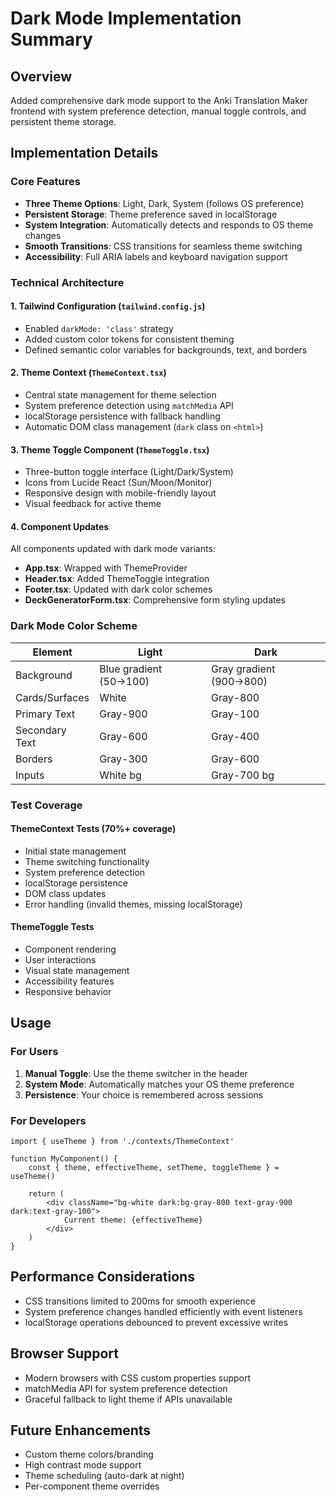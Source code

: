# Dark Mode Implementation Summary

## Overview
Added comprehensive dark mode support to the Anki Translation Maker frontend with system preference detection, manual toggle controls, and persistent theme storage.

## Implementation Details

### Core Features
- **Three Theme Options**: Light, Dark, System (follows OS preference)
- **Persistent Storage**: Theme preference saved in localStorage
- **System Integration**: Automatically detects and responds to OS theme changes
- **Smooth Transitions**: CSS transitions for seamless theme switching
- **Accessibility**: Full ARIA labels and keyboard navigation support

### Technical Architecture

#### 1. Tailwind Configuration (`tailwind.config.js`)
- Enabled `darkMode: 'class'` strategy
- Added custom color tokens for consistent theming
- Defined semantic color variables for backgrounds, text, and borders

#### 2. Theme Context (`ThemeContext.tsx`)
- Central state management for theme selection
- System preference detection using `matchMedia` API
- localStorage persistence with fallback handling
- Automatic DOM class management (`dark` class on `<html>`)

#### 3. Theme Toggle Component (`ThemeToggle.tsx`)
- Three-button toggle interface (Light/Dark/System)
- Icons from Lucide React (Sun/Moon/Monitor)
- Responsive design with mobile-friendly layout
- Visual feedback for active theme

#### 4. Component Updates
All components updated with dark mode variants:
- **App.tsx**: Wrapped with ThemeProvider
- **Header.tsx**: Added ThemeToggle integration
- **Footer.tsx**: Updated with dark color schemes
- **DeckGeneratorForm.tsx**: Comprehensive form styling updates

### Dark Mode Color Scheme

| Element | Light | Dark |
|---------|-------|------|
| Background | Blue gradient (50→100) | Gray gradient (900→800) |
| Cards/Surfaces | White | Gray-800 |
| Primary Text | Gray-900 | Gray-100 |
| Secondary Text | Gray-600 | Gray-400 |
| Borders | Gray-300 | Gray-600 |
| Inputs | White bg | Gray-700 bg |

### Test Coverage

#### ThemeContext Tests (70%+ coverage)
- Initial state management
- Theme switching functionality
- System preference detection
- localStorage persistence
- DOM class updates
- Error handling (invalid themes, missing localStorage)

#### ThemeToggle Tests
- Component rendering
- User interactions
- Visual state management
- Accessibility features
- Responsive behavior

## Usage

### For Users
1. **Manual Toggle**: Use the theme switcher in the header
2. **System Mode**: Automatically matches your OS theme preference
3. **Persistence**: Your choice is remembered across sessions

### For Developers
```tsx
import { useTheme } from './contexts/ThemeContext'

function MyComponent() {
    const { theme, effectiveTheme, setTheme, toggleTheme } = useTheme()
    
    return (
        <div className="bg-white dark:bg-gray-800 text-gray-900 dark:text-gray-100">
            Current theme: {effectiveTheme}
        </div>
    )
}
```

## Performance Considerations
- CSS transitions limited to 200ms for smooth experience
- System preference changes handled efficiently with event listeners
- localStorage operations debounced to prevent excessive writes

## Browser Support
- Modern browsers with CSS custom properties support
- matchMedia API for system preference detection
- Graceful fallback to light theme if APIs unavailable

## Future Enhancements
- Custom theme colors/branding
- High contrast mode support
- Theme scheduling (auto-dark at night)
- Per-component theme overrides